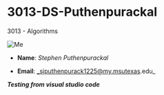 # 3013-DS-Puthenpurackal
3013 - Algorithms



![Me](https://i.imgur.com/X1FrC2c.jpg)

* __Name__: _Stephen Puthenpurackal_

* __Email__: _sjputhenpurack1225@my.msutexas.edu_


*__Testing from visual studio code__*